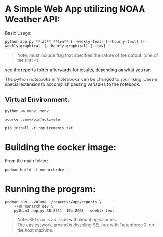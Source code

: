 # A Simple Web App utilizing NOAA Weather API:

Basic Usage:
```
python app.py **lat** **lon** [--weekly-text] [--hourly-text] [--weekly-graphical] [--hourly-graphical] [--raw]
```
> Note, must include flag that specifies the nature of the output.  (one of the first 4)

see the reports folder afterwards for results, depending on what you ran.

The python notebooks in 'notebooks' can be changed to your liking.  Uses a special extension to accomplish passing variables to the notebook.

## Virtual Environment:
```
python -m venv .venv

source .venv/bin/activate

pip install -r requirements.txt
```

# Building the docker image:
From the main folder:
```
podman build -t monarch:dev .
```

# Running the program:

```
podman run --volume ./reports:/app/reports \
    --rm monarch:dev \
    python3 app.py 38.8313 -104.8038 --weekly-text
```
> Note: SELinux is an issue with mounting volumes. <br>
> The easiest work-around is disabling SELinux with 'setenforce 0' on the host machine.